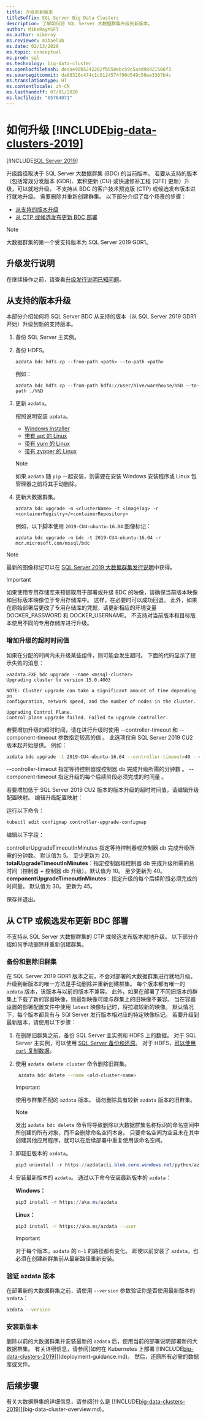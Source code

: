 ```yaml
---
title: 升级到新版本
titleSuffix: SQL Server Big Data Clusters
description: 了解如何将 SQL Server 大数据群集升级到新版本。
author: MikeRayMSFT
ms.author: mikeray
ms.reviewer: mihaelab
ms.date: 02/13/2020
ms.topic: conceptual
ms.prod: sql
ms.technology: big-data-cluster
ms.openlocfilehash: dedae90b5242282fb550ebc59c5a4d98d21506f3
ms.sourcegitcommit: da88320c474c1c9124574f90d549c50ee3387b4c
ms.translationtype: HT
ms.contentlocale: zh-CN
ms.lasthandoff: 07/01/2020
ms.locfileid: "85764071"
---
```

# <a name="how-to-upgrade-big-data-clusters-2019"></a>如何升级 [!INCLUDE[big-data-clusters-2019](../includes/ssbigdataclusters-ss-nover.md)]

[!INCLUDE[SQL Server 2019](../includes/applies-to-version/sqlserver2019.md)]

升级路径取决于 SQL Server 大数据群集 (BDC) 的当前版本。 若要从支持的版本（包括常规分发版本 (GDR)、累积更新 (CU) 或快速修补工程 (QFE) 更新）升级，可以就地升级。 不支持从 BDC 的客户技术预览版 (CTP) 或候选发布版本进行就地升级。 需要删除并重新创建群集。 以下部分介绍了每个场景的步骤：

- [从支持的版本升级](#upgrade-from-supported-release)
- [从 CTP 或候选发布更新 BDC 部署](#update-a-bdc-deployment-from-ctp-or-release-candidate)

>[!NOTE]
>大数据群集的第一个受支持版本为 SQL Server 2019 GDR1。

## <a name="upgrade-release-notes"></a>升级发行说明

在继续操作之前，请查看[升级发行说明已知问题](release-notes-big-data-cluster.md#known-issues)。

## <a name="upgrade-from-supported-release"></a>从支持的版本升级

本部分介绍如何将 SQL Server BDC 从支持的版本（从 SQL Server 2019 GDR1 开始）升级到新的支持版本。

1. 备份 SQL Server 主实例。
2. 备份 HDFS。

   ```
   azdata bdc hdfs cp --from-path <path> --to-path <path>
   ```
   
   例如： 

   ```
   azdata bdc hdfs cp --from-path hdfs://user/hive/warehouse/%%D --to-path ./%%D
   ```

3. 更新 `azdata`。

   按照说明安装 `azdata`。 
   - [Windows Installer](deploy-install-azdata-installer.md)
   - [带有 apt 的 Linux](deploy-install-azdata-linux-package.md)
   - [带有 yum 的 Linux](deploy-install-azdata-yum.md)
   - [带有 zypper 的 Linux](deploy-install-azdata-zypper.md)

   >[!NOTE]
   >如果 `azdata` 随 `pip` 一起安装，则需要在安装 Windows 安装程序或 Linux 包管理器之前将其手动删除。

1. 更新大数据群集。

   ```
   azdata bdc upgrade -n <clusterName> -t <imageTag> -r <containerRegistry>/<containerRepository>
   ```

   例如，以下脚本使用 `2019-CU4-ubuntu-16.04` 图像标记：

   ```
   azdata bdc upgrade -n bdc -t 2019-CU4-ubuntu-16.04 -r mcr.microsoft.com/mssql/bdc
   ```

>[!NOTE]
>最新的图像标记可以在 [SQL Server 2019 大数据群集发行说明](release-notes-big-data-cluster.md)中获得。

>[!IMPORTANT]
>如果使用专用存储库来预提取用于部署或升级 BDC 的映像，请确保当前版本映像和目标版本映像位于专用存储库中。 这样，在必要时可以成功回退。 此外，如果在原始部署后更改了专用存储库的凭据，请更新相应的环境变量 DOCKER_PASSWORD 和 DOCKER_USERNAME。 不支持对当前版本和目标版本使用不同的专用存储库进行升级。

### <a name="increase-the-timeout-for-the-upgrade"></a>增加升级的超时时间值

如果在分配的时间内未升级某些组件，则可能会发生超时。 下面的代码显示了提示失败的消息：

   ```
   >azdata.EXE bdc upgrade --name <mssql-cluster>
   Upgrading cluster to version 15.0.4003

   NOTE: Cluster upgrade can take a significant amount of time depending on
   configuration, network speed, and the number of nodes in the cluster.

   Upgrading Control Plane.
   Control plane upgrade failed. Failed to upgrade controller.
   ```

若要增加升级的超时时间，请在进行升级时使用 --controller-timeout 和 --component-timeout 参数指定较高的值   。 此选项仅自 SQL Server 2019 CU2 版本起开始提供。 例如：

   ```bash
   azdata bdc upgrade -t 2019-CU4-ubuntu-16.04 --controller-timeout=40 --component-timeout=40 --stability-threshold=3
   ```
--controller-timeout 指定等待控制器或控制器 db 完成升级所需的分钟数  。
--component-timeout 指定升级的每个后续阶段必须完成的时间量  。

若要增加低于 SQL Server 2019 CU2 版本的版本升级的超时时间值，请编辑升级配置映射。 编辑升级配置映射：

运行以下命令：

   ```bash
   kubectl edit configmap controller-upgrade-configmap
   ```

编辑以下字段：

   controllerUpgradeTimeoutInMinutes  指定等待控制器或控制器 db 完成升级所需的分钟数。 默认值为 5。 至少更新为 20。
   **totalUpgradeTimeoutInMinutes**：指定控制器和控制器 db 完成升级所需的总时间（控制器 + 控制器 db 升级）。默认值为 10。 至少更新为 40。
   **componentUpgradeTimeoutInMinutes**：指定升级的每个后续阶段必须完成的时间量。 默认值为 30。 更新为 45。

保存并退出。

## <a name="update-a-bdc-deployment-from-ctp-or-release-candidate"></a>从 CTP 或候选发布更新 BDC 部署

不支持从 SQL Server 大数据群集的 CTP 或候选发布版本就地升级。 以下部分介绍如何手动删除并重新创建群集。

### <a name="backup-and-delete-the-old-cluster"></a>备份和删除旧群集

在 SQL Server 2019 GDR1 版本之前，不会对部署的大数据群集进行就地升级。 升级到新版本的唯一方法是手动删除并重新创建群集。 每个版本都有唯一的 `azdata` 版本，该版本与以前的版本不兼容。 此外，如果在部署了不同旧版本的群集上下载了新的容器映像，则最新映像可能与群集上的旧映像不兼容。 当在容器设置的部署配置文件中使用 `latest` 映像标记时，将拉取较新的映像。 默认情况下，每个版本都具有与 SQl Server 发行版本相对应的特定映像标记。 若要升级到最新版本，请使用以下步骤：

1. 在删除旧群集之前，备份 SQL Server 主实例和 HDFS 上的数据。 对于 SQL Server 主实例，可以使用 [SQL Server 备份和还原](data-ingestion-restore-database.md)。 对于 HDFS，[可以使用 `curl` 复制数据](data-ingestion-curl.md)。

1. 使用 `azdata delete cluster` 命令删除旧群集。

   ```bash
    azdata bdc delete --name <old-cluster-name>
   ```

   > [!Important]
   > 使用与群集匹配的 `azdata` 版本。 请勿删除具有较新 `azdata` 版本的旧群集。

   > [!Note]
   > 发出 `azdata bdc delete` 命令将导致删除以大数据群集名称标识的命名空间中所创建的所有对象，而不会删除命名空间本身。 只要命名空间为空且未在其中创建其他应用程序，就可以在后续部署中重复使用该命名空间。

1. 卸载旧版本的 `azdata`。

   ```powershell
   pip3 uninstall -r https://azdatacli.blob.core.windows.net/python/azdata/2019-rc1/requirements.txt
   ```

1. 安装最新版本的 `azdata`。 通过以下命令安装最新版本的 `azdata`：

   **Windows：**

   ```powershell
   pip3 install -r https://aka.ms/azdata
   ```

   **Linux：**

   ```bash
   pip3 install -r https://aka.ms/azdata --user
   ```

   > [!IMPORTANT]
   > 对于每个版本，`azdata` 的 `n-1` 的路径都有变化。 即使以前安装了 `azdata`，也必须在创建新群集前从最新路径重新安装。

### <a name="verify-the-azdata-version"></a><a id="azdataversion"></a> 验证 azdata 版本

在部署新的大数据群集之前，请使用 `--version` 参数验证你是否使用最新版本的 `azdata`：

```bash
azdata --version
```

### <a name="install-the-new-release"></a>安装新版本

删除以前的大数据群集并安装最新的 `azdata` 后，使用当前的部署说明部署新的大数据群集。 有关详细信息，请参阅[如何在 Kubernetes 上部署 [!INCLUDE[big-data-clusters-2019](../includes/ssbigdataclusters-ss-nover.md)]](deployment-guidance.md)。 然后，还原所有必需的数据库或文件。

## <a name="next-steps"></a>后续步骤

有关大数据群集的详细信息，请参阅[什么是 [!INCLUDE[big-data-clusters-2019](../includes/ssbigdataclusters-ss-nover.md)]](big-data-cluster-overview.md)。

